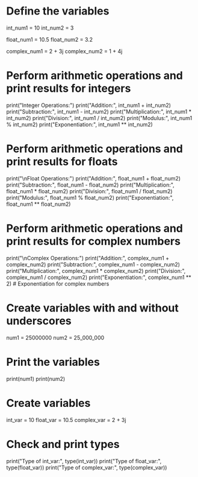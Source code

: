 # Define the variables
int_num1 = 10
int_num2 = 3

float_num1 = 10.5
float_num2 = 3.2

complex_num1 = 2 + 3j
complex_num2 = 1 + 4j

# Perform arithmetic operations and print results for integers
print("Integer Operations:")
print("Addition:", int_num1 + int_num2)
print("Subtraction:", int_num1 - int_num2)
print("Multiplication:", int_num1 * int_num2)
print("Division:", int_num1 / int_num2)
print("Modulus:", int_num1 % int_num2)
print("Exponentiation:", int_num1 ** int_num2)

# Perform arithmetic operations and print results for floats
print("\nFloat Operations:")
print("Addition:", float_num1 + float_num2)
print("Subtraction:", float_num1 - float_num2)
print("Multiplication:", float_num1 * float_num2)
print("Division:", float_num1 / float_num2)
print("Modulus:", float_num1 % float_num2)
print("Exponentiation:", float_num1 ** float_num2)

# Perform arithmetic operations and print results for complex numbers
print("\nComplex Operations:")
print("Addition:", complex_num1 + complex_num2)
print("Subtraction:", complex_num1 - complex_num2)
print("Multiplication:", complex_num1 * complex_num2)
print("Division:", complex_num1 / complex_num2)
print("Exponentiation:", complex_num1 ** 2)  # Exponentiation for complex numbers

# Create variables with and without underscores
num1 = 25000000
num2 = 25_000_000

# Print the variables
print(num1)
print(num2)

# Create variables
int_var = 10
float_var = 10.5
complex_var = 2 + 3j

# Check and print types
print("Type of int_var:", type(int_var))
print("Type of float_var:", type(float_var))
print("Type of complex_var:", type(complex_var))